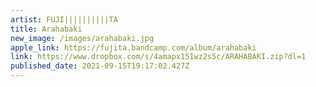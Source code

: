 ```yaml
---
artist: FUJI​|​|​|​|​|​|​|​|​|​|​TA
title: Arahabaki
new_image: /images/arahabaki.jpg
apple_link: https://fujita.bandcamp.com/album/arahabaki
link: https://www.dropbox.com/s/4amapx151wz2s5c/ARAHABAKI.zip?dl=1
published_date: 2021-09-15T19:17:02.427Z
---
```

